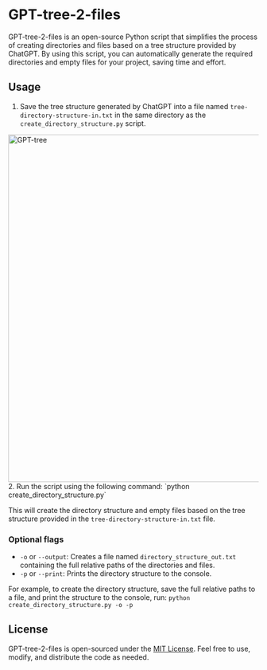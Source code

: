 # GPT-tree-2-files

GPT-tree-2-files is an open-source Python script that simplifies the process of creating directories and files based on a tree structure provided by ChatGPT. By using this script, you can automatically generate the required directories and empty files for your project, saving time and effort.

## Usage

1. Save the tree structure generated by ChatGPT into a file named `tree-directory-structure-in.txt` in the same directory as the `create_directory_structure.py` script.
<img width="698" alt="GPT-tree" src="https://user-images.githubusercontent.com/29152379/226235204-3a1a13d1-4967-4ead-aa8b-98297e3f9639.png">
2. Run the script using the following command: `python create_directory_structure.py`


This will create the directory structure and empty files based on the tree structure provided in the `tree-directory-structure-in.txt` file.

### Optional flags

- `-o` or `--output`: Creates a file named `directory_structure_out.txt` containing the full relative paths of the directories and files.
- `-p` or `--print`: Prints the directory structure to the console.

For example, to create the directory structure, save the full relative paths to a file, and print the structure to the console, run: `python create_directory_structure.py -o -p`


## License

GPT-tree-2-files is open-sourced under the [MIT License](LICENSE). Feel free to use, modify, and distribute the code as needed.

